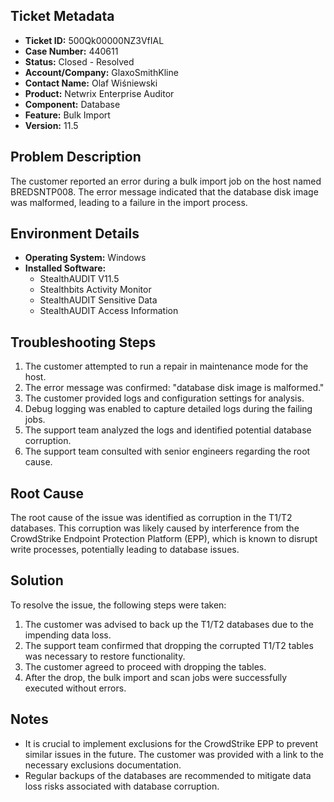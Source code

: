 ## Ticket Metadata
- **Ticket ID:** 500Qk00000NZ3VfIAL
- **Case Number:** 440611
- **Status:** Closed - Resolved
- **Account/Company:** GlaxoSmithKline
- **Contact Name:** Olaf Wiśniewski
- **Product:** Netwrix Enterprise Auditor
- **Component:** Database
- **Feature:** Bulk Import
- **Version:** 11.5

## Problem Description
The customer reported an error during a bulk import job on the host named BREDSNTP008. The error message indicated that the database disk image was malformed, leading to a failure in the import process.

## Environment Details
- **Operating System:** Windows
- **Installed Software:** 
  - StealthAUDIT V11.5
  - Stealthbits Activity Monitor
  - StealthAUDIT Sensitive Data
  - StealthAUDIT Access Information

## Troubleshooting Steps
1. The customer attempted to run a repair in maintenance mode for the host.
2. The error message was confirmed: "database disk image is malformed."
3. The customer provided logs and configuration settings for analysis.
4. Debug logging was enabled to capture detailed logs during the failing jobs.
5. The support team analyzed the logs and identified potential database corruption.
6. The support team consulted with senior engineers regarding the root cause.

## Root Cause
The root cause of the issue was identified as corruption in the T1/T2 databases. This corruption was likely caused by interference from the CrowdStrike Endpoint Protection Platform (EPP), which is known to disrupt write processes, potentially leading to database issues.

## Solution
To resolve the issue, the following steps were taken:
1. The customer was advised to back up the T1/T2 databases due to the impending data loss.
2. The support team confirmed that dropping the corrupted T1/T2 tables was necessary to restore functionality.
3. The customer agreed to proceed with dropping the tables.
4. After the drop, the bulk import and scan jobs were successfully executed without errors.

## Notes
- It is crucial to implement exclusions for the CrowdStrike EPP to prevent similar issues in the future. The customer was provided with a link to the necessary exclusions documentation.
- Regular backups of the databases are recommended to mitigate data loss risks associated with database corruption.
